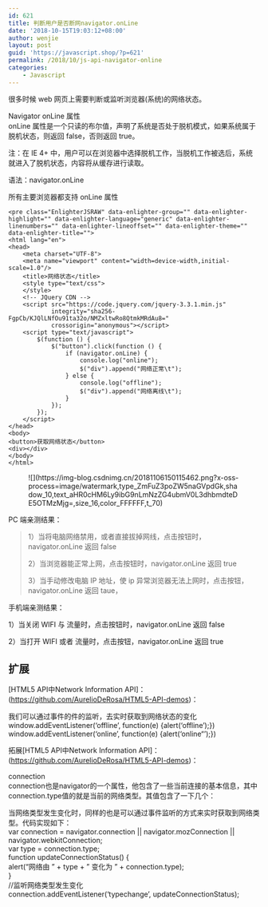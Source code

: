 ```yaml
---
id: 621
title: 判断用户是否断网navigator.onLine
date: '2018-10-15T19:03:12+08:00'
author: wenjie
layout: post
guid: 'https://javascript.shop/?p=621'
permalink: /2018/10/js-api-navigator-online
categories:
    - Javascript
---
```


很多时候 web 网页上需要判断或监听浏览器(系统)的网络状态。

Navigator onLine 属性  
onLine 属性是一个只读的布尔值，声明了系统是否处于脱机模式，如果系统属于脱机状态，则返回 false，否则返回 true。

注：在 IE 4+ 中，用户可以在浏览器中选择脱机工作，当脱机工作被选后，系统就进入了脱机状态，内容将从缓存进行读取。

语法：navigator.onLine

所有主要浏览器都支持 onLine 属性

```
<pre class="EnlighterJSRAW" data-enlighter-group="" data-enlighter-highlight="" data-enlighter-language="generic" data-enlighter-linenumbers="" data-enlighter-lineoffset="" data-enlighter-theme="" data-enlighter-title="">
<html lang="en">
<head>
    <meta charset="UTF-8">
    <meta name="viewport" content="width=device-width,initial-scale=1.0"/>
    <title>网络状态</title>
    <style type="text/css">
    </style>
    <!-- JQuery CDN -->
    <script src="https://code.jquery.com/jquery-3.3.1.min.js"
            integrity="sha256-FgpCb/KJQlLNfOu91ta32o/NMZxltwRo8QtmkMRdAu8="
            crossorigin="anonymous"></script>
    <script type="text/javascript">
        $(function () {
            $("button").click(function () {
                if (navigator.onLine) {
                    console.log("online");
                    $("div").append("网络正常\t");
                } else {
                    console.log("offline");
                    $("div").append("网络离线\t");
                }
            });
        });
    </script>
</head>
<body>
<button>获取网络状态</button>
<div></div>
</body>
</html>
```

<figure class="wp-block-image">![](https://img-blog.csdnimg.cn/20181106150115462.png?x-oss-process=image/watermark,type_ZmFuZ3poZW5naGVpdGk,shadow_10,text_aHR0cHM6Ly9ibG9nLmNzZG4ubmV0L3dhbmdteDE5OTMzMjg=,size_16,color_FFFFFF,t_70)</figure>PC 端亲测结果：

> 1）当将电脑网络禁用，或者直接拔掉网线，点击按钮时，navigator.onLine 返回 false
> 
> 2）当浏览器能正常上网，点击按钮时，navigator.onLine 返回 true
> 
> 3）当手动修改电脑 IP 地址，使 ip 异常浏览器无法上网时，点击按钮，navigator.onLine 返回 taue，

手机端亲测结果：

1）当关闭 WIFI 与 流量时，点击按钮时，navigator.onLine 返回 false

2）当打开 WIFI 或者 流量时，点击按钮，navigator.onLine 返回 true

## 扩展

\[HTML5 API中Network Information API\]：(<https://github.com/AurelioDeRosa/HTML5-API-demos>)：

我们可以通过事件的件的监听，去实时获取到网络状态的变化   
 window.addEventListener(‘offline’, function(e) {alert(‘offline’);})   
 window.addEventListener(‘online’, function(e) {alert(‘online“’);})

拓展\[HTML5 API中Network Information API\]：(https://github.com/AurelioDeRosa/HTML5-API-demos)：

connection  
connection也是navigator的一个属性，他包含了一些当前连接的基本信息，其中connection.type值的就是当前的网络类型。其值包含了一下几个：

当网络类型发生变化时，同样的也是可以通过事件监听的方式来实时获取到网络类型。代码实现如下：   
 var connection = navigator.connection || navigator.mozConnection || navigator.webkitConnection;   
 var type = connection.type;   
 function updateConnectionStatus() {   
 alert(“网络由 ” + type + ” 变化为 ” + connection.type);   
 }   
 //监听网络类型发生变化   
 connection.addEventListener(‘typechange’, updateConnectionStatus);

</body></html>